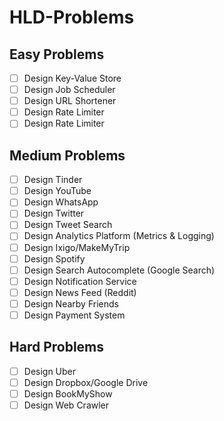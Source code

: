 # HLD-Problems
## Easy Problems
- [ ] Design Key-Value Store
- [ ] Design Job Scheduler
- [ ] Design URL Shortener
- [ ] Design Rate Limiter
- [ ] Design Rate Limiter
## Medium Problems
- [ ] Design Tinder
- [ ] Design YouTube
- [ ] Design WhatsApp
- [ ] Design Twitter
- [ ] Design Tweet Search
- [ ] Design Analytics Platform (Metrics & Logging)
- [ ] Design Ixigo/MakeMyTrip
- [ ] Design Spotify
- [ ] Design Search Autocomplete (Google Search)
- [ ] Design Notification Service
- [ ] Design News Feed (Reddit)
- [ ] Design Nearby Friends
- [ ] Design Payment System
## Hard Problems
- [ ] Design Uber
- [ ] Design Dropbox/Google Drive
- [ ] Design BookMyShow
- [ ] Design Web Crawler